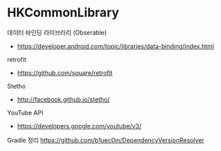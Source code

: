 # HKCommonLibrary

데이터 바인딩 라이브러리 (Obserable)
-  https://developer.android.com/topic/libraries/data-binding/index.html

retrofit
- https://github.com/square/retrofit

Stetho
- http://facebook.github.io/stetho/

YouTube API
- https://developers.google.com/youtube/v3/

Gradle 정리
https://github.com/b1uec0in/DependencyVersionResolver
